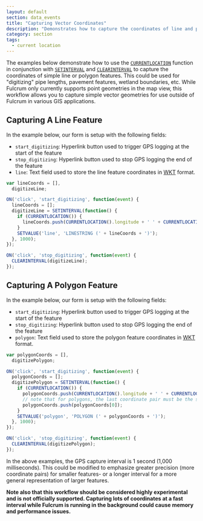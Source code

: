 ```yaml
---
layout: default
section: data_events
title: "Capturing Vector Coordinates"
description: "Demonstrates how to capture the coordinates of line and polygon features."
category: section
tags:
  - current location
---
```


The examples below demonstrate how to use the [`CURRENTLOCATION`](/data-events/reference/currentlocation/) function in conjunction with [`SETINTERVAL`](/data-events/reference/setinterval/) and [`CLEARINTERVAL`](/data-events/reference/clearinterval/) to capture the coordinates of simple line or polygon features. This could be used for "digitizing" pipe lengths, pavement features, wetland boundaries, etc. While Fulcrum only currently supports point geometries in the map view, this workflow allows you to capture simple vector geometries for use outside of Fulcrum in various GIS applications.

## Capturing A Line Feature

In the example below, our form is setup with the following fields:

* `start_digitizing`: Hyperlink button used to trigger GPS logging at the start of the feature
* `stop_digitizing`: Hyperlink button used to stop GPS logging the end of the feature
* `line`: Text field used to store the line feature coordinates in [WKT](https://en.wikipedia.org/wiki/Well-known_text) format.

```js
var lineCoords = [],
  digitizeLine;

ON('click', 'start_digitizing', function(event) {
  lineCoords = [];
  digitizeLine = SETINTERVAL(function() {
    if (CURRENTLOCATION()) {
      lineCoords.push(CURRENTLOCATION().longitude + ' ' + CURRENTLOCATION().latitude);
    }
    SETVALUE('line', 'LINESTRING (' + lineCoords + ')');
  }, 1000);
});

ON('click', 'stop_digitizing', function(event) {
  CLEARINTERVAL(digitizeLine);
});
```

## Capturing A Polygon Feature

In the example below, our form is setup with the following fields:

* `start_digitizing`: Hyperlink button used to trigger GPS logging at the start of the feature
* `stop_digitizing`: Hyperlink button used to stop GPS logging the end of the feature
* `polygon`: Text field used to store the polygon feature coordinates in [WKT](https://en.wikipedia.org/wiki/Well-known_text) format.

```js
var polygonCoords = [],
  digitizePolygon;

ON('click', 'start_digitizing', function(event) {
  polygonCoords = [];
  digitizePolygon = SETINTERVAL(function() {
    if (CURRENTLOCATION()) {
      polygonCoords.push(CURRENTLOCATION().longitude + ' ' + CURRENTLOCATION().latitude);
      // note that for polygons, the last coordinate pair must be the same as the first coordinate pair
      polygonCoords.push(polygonCoords[0]);
    }
    SETVALUE('polygon', 'POLYGON (' + polygonCoords + ')');
  }, 1000);
});

ON('click', 'stop_digitizing', function(event) {
  CLEARINTERVAL(digitizePolygon);
});
```

In the above examples, the GPS capture interval is 1 second (1,000 milliseconds). This could be modified to emphasize greater precision (more coordinate pairs) for smaller features- or a longer interval for a more general representation of larger features.

**Note also that this workflow should be considered highly experimental and is not officially supported. Capturing lots of coordinates at a fast interval while Fulcrum is running in the background could cause memory and performance issues.**
